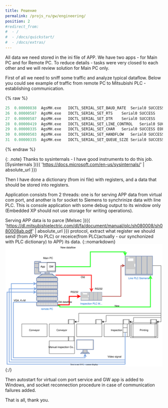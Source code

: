 ```yaml
---
title: Решение
permalink: /projs_ru/gw/engineering/
position: 2
#redirect_from:
#  - /
#  - /docs/quickstart/
#  - /docs/extras/
---
```


All data we need stored in the ini file of APP. We have two apps - for Main PC and for Remote PC. To reduce details - tasks were very closed to each other and we will review solution for Main PC only.


First of all we need to sniff some traffic and analyze typical dataflow. Below you could see example of traffic from remote PC to Mitsubishi PLC - establishing communication.


{% raw %}
```cpp
25	0.00000838	AgsMH.exe	IOCTL_SERIAL_SET_BAUD_RATE	Serial0	SUCCESS	Rate: 9600
26	0.00000587	AgsMH.exe	IOCTL_SERIAL_SET_RTS	Serial0	SUCCESS		
27	0.00000587	AgsMH.exe	IOCTL_SERIAL_SET_DTR	Serial0	SUCCESS		
28	0.00000419	AgsMH.exe	IOCTL_SERIAL_SET_LINE_CONTROL	Serial0	SUCCESS	StopBits: 1 Parity: ODD WordLength: 8
29	0.00000335	AgsMH.exe	IOCTL_SERIAL_SET_CHAR	Serial0	SUCCESS	EOF:0 ERR:0 BRK:0 EVT:0 XON:11 XOFF:13
30	0.00000503	AgsMH.exe	IOCTL_SERIAL_SET_HANDFLOW	Serial0	SUCCESS	Shake:1 Replace:40 XonLimit:2048 XoffLimit:512
31	0.00000335	AgsMH.exe	IOCTL_SERIAL_SET_QUEUE_SIZE	Serial0	SUCCESS	InSize: 1024 OutSize: 1024
```
{% endraw %}

{: .note}
Thanks to sysinternals - I have good instruments to do this job.
[Sysinternals ]({{ 'https://docs.microsoft.com/en-us/sysinternals/' | absolute_url }})

Then I have done a dictionary (from ini file) with registers, and a data that should be stored into registers.

Application consists from 2 threads: one is for serving APP data from virtual com port, and another is for socket to Siemens to synchrinize data with line PLC. This is console application with some debug output to its window only (Embedded XP should not use storage for writing operations).

Serving APP data is to parce
[Melsec ]({{ 'https://dl.mitsubishielectric.com/dl/fa/document/manual/plc/sh080008/sh080008ab.pdf' | absolute_url }}) protocol, extract what register we should send (from APP to PLC) or receice(from PLC(actually - our synchonized with PLC dictionary) to APP) its data.
{::nomarkdown}
<img src="/img/gwarchitecture.svg">
{:/}

Then autostart for virtual com port service and GW app is added to Windows, and socket reconnection procedure in case of communication failures added.

That is all, thank you.
